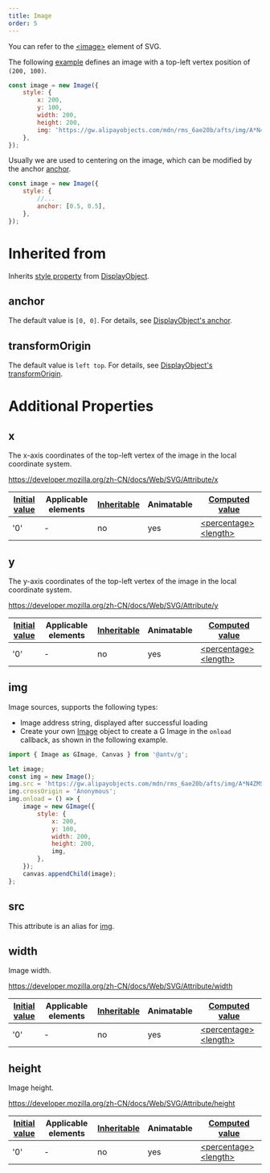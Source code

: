 ```yaml
---
title: Image
order: 5
---
```


You can refer to the [\<image\>](https://developer.mozilla.org/zh-CN/docs/Web/SVG/Element/image) element of SVG.

The following [example](/en/examples/shape#image) defines an image with a top-left vertex position of `(200, 100)`.

```javascript
const image = new Image({
    style: {
        x: 200,
        y: 100,
        width: 200,
        height: 200,
        img: 'https://gw.alipayobjects.com/mdn/rms_6ae20b/afts/img/A*N4ZMS7gHsUIAAAAAAAAAAABkARQnAQ',
    },
});
```

Usually we are used to centering on the image, which can be modified by the anchor [anchor](/en/docs/api/display-object#anchor).

```javascript
const image = new Image({
    style: {
        //...
        anchor: [0.5, 0.5],
    },
});
```

# Inherited from

Inherits [style property](/en/docs/api/basic/display-object#drawing-properties) from [DisplayObject](/en/docs/api/basic/display-object).

## anchor

The default value is `[0, 0]`. For details, see [DisplayObject's anchor](/en/docs/api/basic/display-object#anchor).

## transformOrigin

The default value is `left top`. For details, see [DisplayObject's transformOrigin](/en/docs/api/basic/display-object#transformOrigin).

# Additional Properties

## x

The x-axis coordinates of the top-left vertex of the image in the local coordinate system.

https://developer.mozilla.org/zh-CN/docs/Web/SVG/Attribute/x

| [Initial value](/en/docs/api/css/css-properties-values-api#initial-value) | Applicable elements | [Inheritable](/en/docs/api/css/inheritance) | Animatable | [Computed value](/en/docs/api/css/css-properties-values-api#computed-value) |
| --- | --- | --- | --- | --- |
| '0' | - | no | yes | [\<percentage\>](/en/docs/api/css/css-properties-values-api#percentage) [\<length\>](/en/docs/api/css/css-properties-values-api#length) |

## y

The y-axis coordinates of the top-left vertex of the image in the local coordinate system.

https://developer.mozilla.org/zh-CN/docs/Web/SVG/Attribute/y

| [Initial value](/en/docs/api/css/css-properties-values-api#initial-value) | Applicable elements | [Inheritable](/en/docs/api/css/inheritance) | Animatable | [Computed value](/en/docs/api/css/css-properties-values-api#computed-value) |
| --- | --- | --- | --- | --- |
| '0' | - | no | yes | [\<percentage\>](/en/docs/api/css/css-properties-values-api#percentage) [\<length\>](/en/docs/api/css/css-properties-values-api#length) |

## img

Image sources, supports the following types:

-   Image address string, displayed after successful loading
-   Create your own [Image](https://developer.mozilla.org/en-US/docs/Web/API/HTMLImageElement/Image) object to create a G Image in the `onload` callback, as shown in the following example.

```js
import { Image as GImage, Canvas } from '@antv/g';

let image;
const img = new Image();
img.src = 'https://gw.alipayobjects.com/mdn/rms_6ae20b/afts/img/A*N4ZMS7gHsUIAAAAAAAAAAABkARQnAQ';
img.crossOrigin = 'Anonymous';
img.onload = () => {
    image = new GImage({
        style: {
            x: 200,
            y: 100,
            width: 200,
            height: 200,
            img,
        },
    });
    canvas.appendChild(image);
};
```

## src

This attribute is an alias for [img](/en/docs/api/basic/image).

## width

Image width.

https://developer.mozilla.org/zh-CN/docs/Web/SVG/Attribute/width

| [Initial value](/en/docs/api/css/css-properties-values-api#initial-value) | Applicable elements | [Inheritable](/en/docs/api/css/inheritance) | Animatable | [Computed value](/en/docs/api/css/css-properties-values-api#computed-value) |
| --- | --- | --- | --- | --- |
| '0' | - | no | yes | [\<percentage\>](/en/docs/api/css/css-properties-values-api#percentage) [\<length\>](/en/docs/api/css/css-properties-values-api#length) |

## height

Image height.

https://developer.mozilla.org/zh-CN/docs/Web/SVG/Attribute/height

| [Initial value](/en/docs/api/css/css-properties-values-api#initial-value) | Applicable elements | [Inheritable](/en/docs/api/css/inheritance) | Animatable | [Computed value](/en/docs/api/css/css-properties-values-api#computed-value) |
| --- | --- | --- | --- | --- |
| '0' | - | no | yes | [\<percentage\>](/en/docs/api/css/css-properties-values-api#percentage) [\<length\>](/en/docs/api/css/css-properties-values-api#length) |

